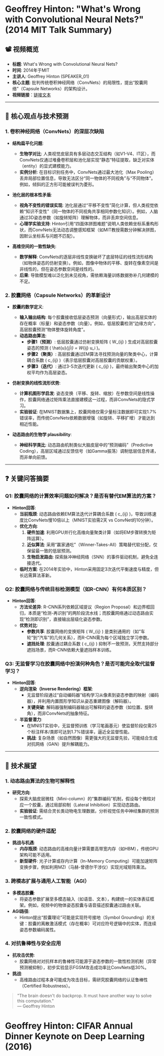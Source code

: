 # Geoffrey Hinton: "What's Wrong with Convolutional Neural Nets?" (2014 MIT Talk Summary)

## 📽️ 视频概览
- **标题**: What's Wrong with Convolutional Neural Nets?
- **时间**: 2014年于MIT
- **主讲人**: Geoffrey Hinton (SPEAKER_01)
- **核心主题**: 批判传统卷积神经网络（ConvNets）的局限性，提出“胶囊网络”（Capsule Networks）的架构设计。
- **视频链接**：[链接文本](https://techtv.mit.edu/collections/bcs/videos/30698-what-s-wrong-with-convolutional-nets)

---

## 🎯 核心观点与技术预测

### 1. **卷积神经网络（ConvNets）的深层次缺陷**
- **结构扁平化问题**:
  - **生物学对比**: 人类视觉皮层具有多层动态交互结构（如V1-V4、IT区），而ConvNets仅通过堆叠卷积层和池化层实现“静态”特征提取，缺乏对实体（entity）的显式建模能力。
  - **实例分析**: 在目标识别任务中，ConvNets通过最大池化（Max Pooling）丢弃局部位置信息，导致无法区分“同一物体的不同视角”与“不同物体”。例如，倾斜的正方形可能被误判为菱形。
  
- **池化层的根本性矛盾**:
  - **视角不变性的错误实现**: 池化层通过“平移不变性”简化计算，但人类视觉依赖“知识不变性”（同一物体的不同视角共享相同参数化知识）。例如，人脑通过3D姿态参数（如旋转矩阵）理解物体，而非丢弃空间信息。
  - **心理学实验支持**: Hinton引用“四面体拼图难题”说明人类依赖坐标系重构形状，而ConvNets无法动态调整感知框架（如MIT教授需数分钟解决拼图，因默认坐标系与问题不匹配）。

- **高维空间的一致性缺失**:
  - **数学解释**: ConvNets的逐层非线性变换破坏了底层特征的线性流形结构（如物体姿态的仿射变换）。例如，图像中物体的平移、旋转在像素空间是非线性的，但在姿态参数空间是线性的。
  - **后果**: 导致模型难以泛化到未见视角，需依赖海量训练数据弥补几何建模的不足。

### 2. **胶囊网络（Capsule Networks）的革新设计**
- **胶囊的数学定义**:
  - **输入输出结构**: 每个胶囊接收低层姿态预测（向量形式），输出高层实体的存在概率（标量）和姿态参数（向量）。例如，低层胶囊检测“边缘方向”，高层胶囊预测“物体整体旋转角度”。
  - **动态路由算法**:
    - **步骤1（预测）**: 低层胶囊通过仿射变换矩阵 \( W_{ij} \) 生成对高层胶囊姿态的预测 \( \hat{u}_{j|i} = W_{ij} u_i \)。
    - **步骤2（聚类）**: 高层胶囊通过EM算法寻找预测向量的聚类中心，计算耦合系数 \( c_{ij} \)（表示低层胶囊对高层胶囊的贡献权重）。
    - **步骤3（迭代）**: 通过3-5次迭代更新 \( c_{ij} \)，最终输出聚类中心的加权平均作为高层姿态。

- **仿射变换的线性流形优势**:
  - **计算机图形学启发**: 姿态变换（平移、旋转、缩放）在参数空间是线性操作，胶囊网络通过矩阵乘法直接建模这一过程，而非ConvNets的隐式学习。
  - **实验验证**: 在MNIST数据集上，胶囊网络仅需少量标注数据即可实现1.7%错误率，而传统ConvNets依赖数据增强（如旋转、平移扩增）才能达到相近性能。

- **动态路由的生物学 plausibility**:
  - **神经科学类比**: 动态路由机制类似大脑皮层中的“预测编码”（Predictive Coding），高层区域通过反馈信号（如Gamma振荡）调制低层信息传递，而非单向前馈。

---

## ❓ 关键问答摘要

### Q1: 胶囊网络的计算效率问题如何解决？是否有替代EM算法的方案？
- **Hinton回答**:
  - **当前瓶颈**: 动态路由依赖EM算法迭代计算耦合系数 \( c_{ij} \)，导致训练速度比ConvNets慢10倍以上（MNIST实验需2天 vs ConvNet的10分钟）。
  - **优化方向**:
    1. **硬件加速**: 利用GPU并行化高维向量聚类计算（如将EM步骤转换为矩阵运算）。
    2. **近似算法**: 采用“赢家通吃”（Winner-Takes-All）策略替代软分配，仅保留最一致的低层预测。
    3. **生物启发路由**: 探索脉冲神经网络（SNN）的事件驱动机制，避免全连接迭代。
  - **临时方案**: 在2014年实验中，Hinton采用固定3次迭代平衡速度与精度，但长远需算法革新。

### Q2: 胶囊网络与传统目标检测模型（如R-CNN）有何本质区别？
- **Hinton回答**:
  - **方法论差异**: R-CNN系列依赖区域提议（Region Proposal）和边界框回归，本质是“检测-再识别”的两阶段流水线；而胶囊网络通过动态路由实现“检测即识别”，直接输出层级化姿态参数。
  - **优势对比**:
    - **参数共享**: 胶囊网络的变换矩阵 \( W_{ij} \) 是类别通用的（如“车轮”到“汽车”的几何关系），而R-CNN需为每个区域独立学习参数。
    - **遮挡处理**: 胶囊通过耦合系数 \( c_{ij} \) 抑制不一致预测，天然支持部分遮挡场景，而R-CNN依赖大量遮挡样本训练。

### Q3: 无监督学习在胶囊网络中扮演何种角色？是否可能完全取代监督学习？
- **Hinton回答**:
  - **逆向渲染（Inverse Rendering）框架**:
    - 无监督阶段通过“自动编码器”结构学习从像素到姿态参数的映射（编码器），并利用内置图形学知识从姿态重建图像（解码器）。
    - **关键突破**: 解码器强制编码器输出可解释的姿态参数（如位置、旋转角），而非ConvNets的抽象特征。
  - **半监督潜力**:
    - 在MNIST实验中，无监督预训练（学习笔画基元）使监督阶段仅需25个标注样本/类即可达到1.7%错误率，逼近全监督性能。
    - **挑战**: 复杂场景（如自然图像）需更强大的无监督先验，可能结合生成对抗网络（GAN）提升解耦能力。

---

## 🔮 技术展望

### 1. **动态路由算法的生物可解释性**
- **研究方向**:
  - 探索大脑皮层微柱（Mini-column）的“集群编码”机制，假设每个微柱对应一个胶囊，通过局部抑制（Lateral Inhibition）实现动态路由。
  - **实验验证**: 需结合灵长类动物电生理数据，分析视觉任务中神经集群的预测一致性模式。

### 2. **胶囊网络的硬件适配**
- **挑战与机遇**:
  - **内存瓶颈**: 动态路由的高维向量计算需要高带宽内存（如HBM），传统GPU架构可能不适用。
  - **新型硬件**: 光子计算或存内计算（In-Memory Computing）可能加速矩阵变换步骤，例如利用MZI（马赫-曾德尔干涉仪）实现光域矩阵乘法。

### 3. **跨模态扩展与通用人工智能（AGI）**
- **多模态胶囊**:
  - 将姿态参数扩展至多模态输入（如语音、文本），构建统一的实体表征框架。例如，视频中的物体姿态胶囊与语音描述胶囊通过路由关联。
- **AGI路径**:
  - Hinton提出“胶囊理论”可能是实现符号接地（Symbol Grounding）的关键：胶囊的离散激活模式（存在概率）可对应符号逻辑中的实体，而连续姿态参数编码属性。

### 4. **对抗鲁棒性与安全应用**
- **抗攻击优势**:
  - 胶囊网络对对抗样本的鲁棒性可能源于姿态参数的一致性检测机制（异常预测被抑制），初步实验显示FGSM攻击成功率比ConvNets低30%。
- **挑战**:
  - 高维路由过程本身可能成为攻击目标，需研究胶囊网络的认证鲁棒性（Certified Robustness）。

> "The brain doesn't do backprop. It must have another way to solve this computation."  
> — Geoffrey Hinton

# Geoffrey Hinton: CIFAR Annual Dinner Keynote on Deep Learning (2016)
